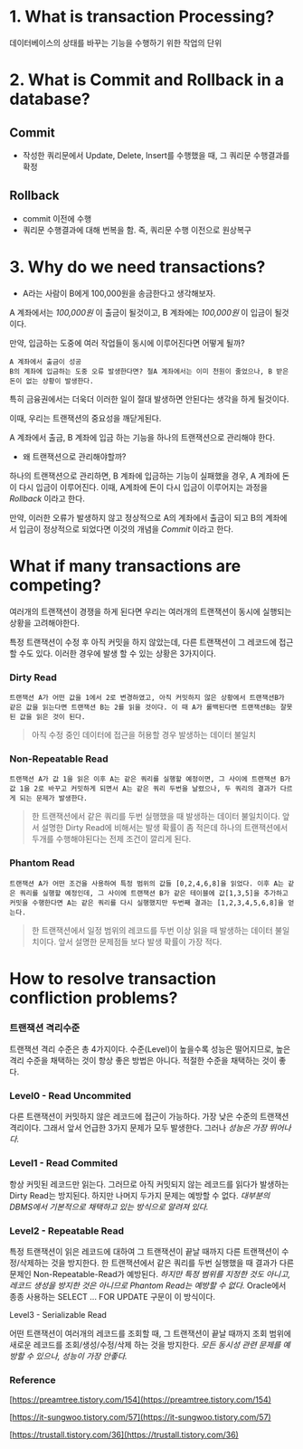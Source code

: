 # 1. What is transaction Processing?

데이터베이스의 상태를 바꾸는 기능을 수행하기 위한 작업의 단위  

# 2. What is Commit and Rollback in a database?

## Commit

* 작성한 쿼리문에서 Update, Delete, Insert를 수행했을 때, 그 쿼리문 수행결과를 확정


## Rollback

* commit 이전에 수행
* 쿼리문 수행결과에 대해 번복을 함. 즉, 쿼리문 수행 이전으로 원상복구

# 3. Why do we need transactions? 

* A라는 사람이 B에게 100,000원을 송금한다고 생각해보자.

A 계좌에서는 *100,000원* 이 출금이 될것이고, B 계좌에는 *100,000원* 이 입금이 될것이다.

만약, 입금하는 도중에 여러 작업들이 동시에 이루어진다면 어떻게 될까?
```
A 계좌에서 출금이 성공
B의 계좌에 입금하는 도중 오류 발생한다면? 철A 계좌에서는 이미 천원이 줄었으나, B 받은 돈이 없는 상황이 발생한다.  
```
특히 금융권에서는 더욱더 이러한 일이 절대 발생하면 안된다는 생각을 하게 될것이다. 

이때, 우리는 트랜잭션의 중요성을 깨닫게된다.

A 계좌에서 출금, B 계좌에 입금 하는 기능을 하나의 트랜잭션으로 관리해야 한다. 

* 왜 트랜잭션으로 관리해야할까?

하나의 트랜잭션으로 관리하면, B 계좌에 입금하는 기능이 실패했을 경우, A 계좌에 돈이 다시 입금이 이루어진다. 
이때, A계좌에 돈이 다시 입금이 이루어지는 과정을 *Rollback* 이라고 한다.


만약, 이러한 오류가 발생하지 않고 정상적으로 A의 계좌에서 출금이 되고 B의 계좌에서 입금이 정상적으로 되었다면 이것의 개념을 *Commit* 이라고 한다.


# What if many transactions are competing?

여러개의 트랜잭션이 경쟁을 하게 된다면 우리는 여러개의 트랜잭션이 동시에 실행되는 상황을 고려해야한다.

특정 트랜잭션이 수정 후 아직 커밋을 하지 않았는데, 다른 트랜잭션이 그 레코드에 접근할 수도 있다. 이러한 경우에 발생 할 수 있는 상황은 3가지이다.

### Dirty Read

```
트랜잭션 A가 어떤 값을 1에서 2로 변경하였고, 아직 커밋하지 않은 상황에서 트랜잭션B가 같은 값을 읽는다면 트랜잭션 B는 2를 읽을 것이다. 이 때 A가 롤백된다면 트랜잭션B는 잘못된 값을 읽은 것이 된다.
```
> 아직 수정 중인 데이터에 접근을 허용할 경우 발생하는 데이터 불일치 



### Non-Repeatable Read

```
트랜잭션 A가 값 1을 읽은 이후 A는 같은 쿼리를 실행할 예정이면, 그 사이에 트랜잭션 B가 값 1을 2로 바꾸고 커밋하게 되면서 A는 같은 쿼리 두번을 날렸으나, 두 쿼리의 결과가 다르게 되는 문제가 발생한다.
```


> 한 트랜잭션에서 같은 쿼리를 두번 실행했을 때 발생하는 데이터 불일치이다. 앞서 설명한 Dirty Read에 비해서는 발생 확률이 좀 적은데 하나의 트랜잭션에서 두개를 수행해야된다는 전제 조건이 깔리게 된다.




### Phantom Read
```
트랜잭션 A가 어떤 조건을 사용하여 특정 범위의 값들 [0,2,4,6,8]을 읽었다. 이후 A는 같은 쿼리를 실행할 예정인데, 그 사이에 트랜잭션 B가 같은 테이블에 값[1,3,5]을 추가하고 커밋을 수행한다면 A는 같은 쿼리를 다시 실행했지만 두번째 결과는 [1,2,3,4,5,6,8]을 얻는다.
```
> 한 트랜잭션에서 일정 범위의 레코드를 두번 이상 읽을 때 발생하는 데이터 불일치이다. 앞서 설명한 문제점들 보다 발생 확률이 가장 적다.

# How to resolve transaction confliction problems?

### 트랜잭션 격리수준

트랜잭션 격리 수준은 총 4가지이다. 
수준(Level)이 높을수록 성능은 떨어지므로, 높은 격리 수준을 채택하는 것이 항상 좋은 방법은 아니다. 적절한 수준을 채택하는 것이 좋다.

### Level0 - Read Uncommited

다른 트랜잭션이 커밋하지 않은 레코드에 접근이 가능하다. 가장 낮은 수준의 트랜잭션 격리이다. 그래서 앞서 언급한 3가지 문제가 모두 발생한다. 그러나 *성능은 가장 뛰어나다.*

### Level1 - Read Commited

항상 커밋된 레코드만 읽는다. 그러므로 아직 커밋되지 않는 레코드를 읽다가 발생하는 Dirty Read는 방지된다. 하지만 나머지 두가지 문제는 예방할 수 없다. *대부분의 DBMS에서 기본적으로 채택하고 있는 방식으로 알려져 있다.*

### Level2 - Repeatable Read

특정 트랜잭션이 읽은 레코드에 대하여 그 트랜잭션이 끝날 때까지 다른 트랜잭션이 수정/삭제하는 것을 방지한다. 한 트랜잭션에서 같은 쿼리를 두번 실행했을 때 결과가 다른 문제인 Non-Repeatable-Read가 예방된다. *하지만 특정 범위를 지정한 것도 아니고, 레코드 생성을 방지한 것은 아니므로 Phantom Read는 예방할 수 없다.* Oracle에서 종종 사용하는 SELECT ... FOR UPDATE 구문이 이 방식이다.

Level3 - Serializable Read

어떤 트랜잭션이 여러개의 레코드를 조회할 때, 그 트랜잭션이 끝날 때까지 조회 범위에 새로운 레코드를 조회/생성/수정/삭제 하는 것을 방지한다. *모든 동시성 관련 문제를 예방할 수 있으나, 성능이 가장 안좋다.*

### Reference

[https://preamtree.tistory.com/154](https://preamtree.tistory.com/154)

[https://it-sungwoo.tistory.com/57](https://it-sungwoo.tistory.com/57)

[https://trustall.tistory.com/36](https://trustall.tistory.com/36)

